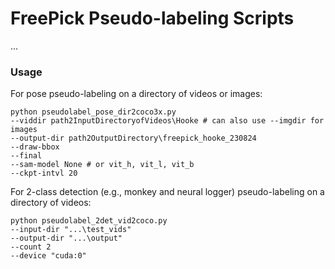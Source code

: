 # FreePick Pseudo-labeling Scripts

...

### Usage
For pose pseudo-labeling on a directory of videos or images:
```
python pseudolabel_pose_dir2coco3x.py
--viddir path2InputDirectoryofVideos\Hooke # can also use --imgdir for images
--output-dir path2OutputDirectory\freepick_hooke_230824
--draw-bbox
--final
--sam-model None # or vit_h, vit_l, vit_b
--ckpt-intvl 20
```

For 2-class detection (e.g., monkey and neural logger) pseudo-labeling on a directory of videos:
```
python pseudolabel_2det_vid2coco.py
--input-dir "...\test_vids"
--output-dir "...\output"
--count 2
--device "cuda:0"
```
